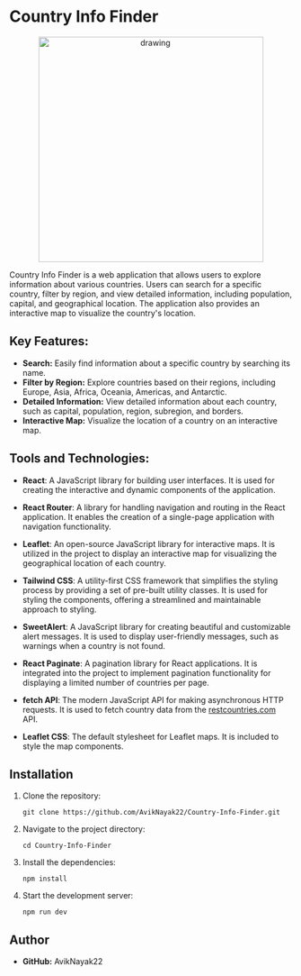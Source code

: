 # Country Info Finder
<p align="center">
   <img src="https://github.com/AvikNayak22/Country-Info-Finder/assets/110925067/991d0221-377d-4165-a5e3-8c539e032208" alt="drawing" width="400" center/>
</p>

Country Info Finder is a web application that allows users to explore information about various countries. Users can search for a specific country, filter by region, and view detailed information, including population, capital, and geographical location. The application also provides an interactive map to visualize the country's location.

## Key Features:

- **Search:** Easily find information about a specific country by searching its name.
- **Filter by Region:** Explore countries based on their regions, including Europe, Asia, Africa, Oceania, Americas, and Antarctic.
- **Detailed Information:** View detailed information about each country, such as capital, population, region, subregion, and borders.
- **Interactive Map:** Visualize the location of a country on an interactive map.

## Tools and Technologies:

- **React**: A JavaScript library for building user interfaces. It is used for creating the interactive and dynamic components of the application.

- **React Router**: A library for handling navigation and routing in the React application. It enables the creation of a single-page application with navigation functionality.

- **Leaflet**: An open-source JavaScript library for interactive maps. It is utilized in the project to display an interactive map for visualizing the geographical location of each country.

- **Tailwind CSS**: A utility-first CSS framework that simplifies the styling process by providing a set of pre-built utility classes. It is used for styling the components, offering a streamlined and maintainable approach to styling.

- **SweetAlert**: A JavaScript library for creating beautiful and customizable alert messages. It is used to display user-friendly messages, such as warnings when a country is not found.

- **React Paginate**: A pagination library for React applications. It is integrated into the project to implement pagination functionality for displaying a limited number of countries per page.

- **fetch API**: The modern JavaScript API for making asynchronous HTTP requests. It is used to fetch country data from the [restcountries.com](https://restcountries.com/) API.

- **Leaflet CSS**: The default stylesheet for Leaflet maps. It is included to style the map components.

## Installation

1. Clone the repository:
   
   ```
   git clone https://github.com/AvikNayak22/Country-Info-Finder.git
   ```
2. Navigate to the project directory:
   
   ```
   cd Country-Info-Finder
   ```
3. Install the dependencies:
   
   ```
   npm install
   ```
4. Start the development server:
   
   ```
   npm run dev
   ```



## Author
- **GitHub:** AvikNayak22

